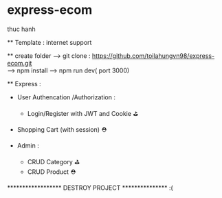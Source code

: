 # express-ecom
thuc hanh 

** Template : internet support


** create folder --> git clone : https://github.com/toilahungvn98/express-ecom.git  
--> npm install --> npm run dev( port 3000) 


** Express :
 
 
 - User Authencation /Authorization :
 
     + Login/Register with JWT and Cookie  &#9971;
 
 - Shopping Cart (with session) &#9937;


 - Admin : 
     + CRUD Category &#9971;
     + CRUD Product &#9937;

****************** DESTROY PROJECT ***************  :(
